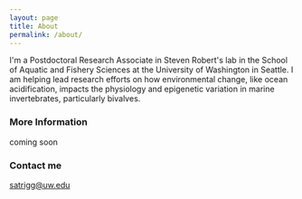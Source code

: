 ```yaml
---
layout: page
title: About
permalink: /about/
---
```


I'm a Postdoctoral Research Associate in Steven Robert's lab in the School of Aquatic and Fishery Sciences at the University of Washington in Seattle. I am helping lead research efforts on how environmental change, like ocean acidification, impacts the physiology and epigenetic variation in marine invertebrates, particularly bivalves. 

### More Information

coming soon

### Contact me

[satrigg@uw.edu](mailto:satrigg@uw.edu)
